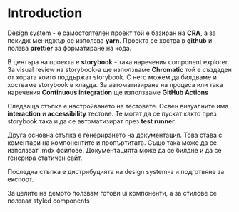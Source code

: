 
# Introduction

Design system - е самостоятелен проект той е базиран на **CRA**, а за пекидж мениджър се използва **yarn**.
Проекта се хоства в **github** и ползва **prettier** за форматиране на кода. 

В центъра на проекта е **storybook** - така наречения component explorer.
За visual review на storybook-a ще използваме **Chromatic** той е създаден от хората които поддържат storybook.
С него можем да билдваме и хостваме storybook в клауда.
За автоматизиране на процеса или така наречения **Continuous integration** ще използваме **GitHub Actions**

Следваща стъпка е настройването на тестовете. Освен визуалните има **interaction** и **accessibility** тестове. 
Те могат да се пускат както през storybook така и да се автоматизират през **test runner** 

Друга основна стъпка е генерирането на документация. Това става с коментари на компонентите и пропъртитата. Също 
така може да се използват .mdx файлове. Документацията може да се билдне и да се генерира статичен сайт.

Последна стъпка е дистрибуцията на design system-а и подготвяне за експорт. 

За целите на демото ползвам готови ui компоненти, а за стилове се ползват styled components